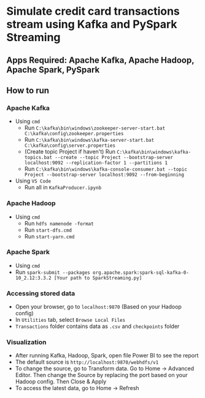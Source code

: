 # Simulate credit card transactions stream using Kafka and PySpark Streaming

## Apps Required: Apache Kafka, Apache Hadoop, Apache Spark, PySpark

## How to run
### Apache Kafka
- Using `cmd`
  - Run `C:\kafka\bin\windows\zookeeper-server-start.bat C:\kafka\config\zookeeper.properties`
  - Run `C:\kafka\bin\windows\kafka-server-start.bat C:\kafka\config\server.properties`
  - (Create topic Project if haven't) Run `C:\kafka\bin\windows\kafka-topics.bat --create --topic Project --bootstrap-server localhost:9092 --replication-factor 1 --partitions 1`
  - Run `C:\kafka\bin\windows\kafka-console-consumer.bat --topic Project --bootstrap-server localhost:9092 --from-beginning`
- Using `VS Code`
  - Run all in `KafkaProducer.ipynb`

### Apache Hadoop
- Using `cmd`
  - Run `hdfs namenode -format`
  - Run `start-dfs.cmd` 
  - Run `start-yarn.cmd`

 ### Apache Spark
 - Using `cmd`
  - Run `spark-submit --packages org.apache.spark:spark-sql-kafka-0-10_2.12:3.3.2 [Your path to SparkStreaming.py]`

### Accessing stored data
- Open your browser, go to `localhost:9870` (Based on your Hadoop config)
- In `Utilities` tab, select `Browse Local Files`
- `Transactions` folder contains data as `.csv` and `checkpoints` folder

### Visualization
- After running Kafka, Hadoop, Spark, open file Power BI to see the report
- The default source is `http://localhost:9870/webhdfs/v1`
- To change the source, go to Transform data. Go to Home -> Advanced Editor. Then change the Source by replacing the port based on your Hadoop config. Then Close & Apply
- To access the latest data, go to Home -> Refresh
